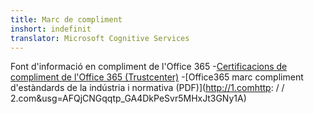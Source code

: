 ```yaml
---
title: Marc de compliment
inshort: indefinit
translator: Microsoft Cognitive Services
---
```


Font d'informació en compliment de l'Office 365
-[Certificacions de compliment de l'Office 365 (Trustcenter)](https://products.office.com/en-us/business/office-365-trust-center-compliance-certifications)
-[Office365 marc compliment d'estàndards de la indústria i normativa (PDF)](http://1.comhttp: / / 2.com&usg=AFQjCNGqqtp_GA4DkPeSvr5MHxJt3GNy1A)

